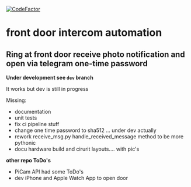 [![CodeFactor](https://www.codefactor.io/repository/github/oliverdrechsler/front_door_intercom_automation/badge)](https://www.codefactor.io/repository/github/oliverdrechsler/front_door_intercom_automation)

# front door intercom automation
## Ring at front door receive photo notification and open via telegram one-time password

**Under development see `dev` branch**

It works but dev is still in progress

Missing: 

- documentation
- unit tests
- fix ci pipeline stuff
- change one time password to sha512 ... under dev actually
- rework receive_msg.py handle_received_message method to be more pythonic
- docu hardware build and cirurit layouts.... with pic's

**other repo ToDo's**

- PiCam API had some ToDo's
- dev iPhone and Apple Watch App to open door
